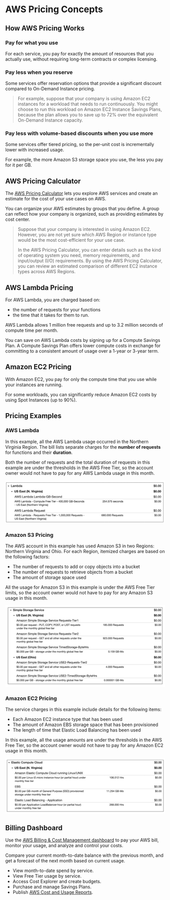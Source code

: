 # AWS Pricing Concepts

## How AWS Pricing Works

### Pay for what you use

For each service, you pay for exactly the amount of resources that you actually use, without requiring long-term contracts or complex licensing.


### Pay less when you reserve

Some services offer reservation options that provide a significant discount compared to On-Demand Instance pricing.

> For example, suppose that your company is using Amazon EC2 instances for a workload that needs to run continuously. You might choose to run this workload on Amazon EC2 Instance Savings Plans, because the plan allows you to save up to 72% over the equivalent On-Demand Instance capacity.


### Pay less with volume-based discounts when you use more

Some services offer tiered pricing, so the per-unit cost is incrementally lower with increased usage.

For example, the more Amazon S3 storage space you use, the less you pay for it per GB.


## AWS Pricing Calculator

The [AWS Pricing Calculator](https://calculator.aws/#/) lets you explore AWS services and create an estimate for the cost of your use cases on AWS.

You can organize your AWS estimates by groups that you define. A group can reflect how your company is organized, such as providing estimates by cost center.

> Suppose that your company is interested in using Amazon EC2. However, you are not yet sure which AWS Region or instance type would be the most cost-efficient for your use case.
>
> In the AWS Pricing Calculator, you can enter details such as the kind of operating system you need, memory requirements, and input/output (I/O) requirements. By using the AWS Pricing Calculator, you can review an estimated comparison of different EC2 instance types across AWS Regions.


## AWS Lambda Pricing

For AWS Lambda, you are charged based on:
- the number of requests for your functions
- the time that it takes for them to run.

AWS Lambda allows 1 million free requests and up to 3.2 million seconds of compute time per month.

You can save on AWS Lambda costs by signing up for a Compute Savings Plan. A Compute Savings Plan offers lower compute costs in exchange for committing to a consistent amount of usage over a 1-year or 3-year term.


## Amazon EC2 Pricing

With Amazon EC2, you pay for only the compute time that you use while your instances are running.

For some workloads, you can significantly reduce Amazon EC2 costs by using Spot Instances (up to 90%).


## Pricing Examples

### AWS Lambda

In this example, all the AWS Lambda usage occurred in the Northern Virginia Region. The bill lists separate charges for the **number of requests** for functions and their **duration**. 

Both the number of requests and the total duration of requests in this example are under the thresholds in the AWS Free Tier, so the account owner would not have to pay for any AWS Lambda usage in this month.

![](./images/lambda-pricing.png)


### Amazon S3 Pricing

The AWS account in this example has used Amazon S3 in two Regions: Northern Virginia and Ohio. For each Region, itemized charges are based on the following factors:

- The number of requests to add or copy objects into a bucket
- The number of requests to retrieve objects from a bucket
- The amount of storage space used

All the usage for Amazon S3 in this example is under the AWS Free Tier limits, so the account owner would not have to pay for any Amazon S3 usage in this month.

![](./images/s3-pricing.png)


### Amazon EC2 Pricing

The service charges in this example include details for the following items:

- Each Amazon EC2 instance type that has been used
- The amount of Amazon EBS storage space that has been provisioned
- The length of time that Elastic Load Balancing has been used

In this example, all the usage amounts are under the thresholds in the AWS Free Tier, so the account owner would not have to pay for any Amazon EC2 usage in this month.

![](./images/ec2-pricing.png)


## Billing Dashboard

Use the [AWS Billing & Cost Management dashboard](https://docs.aws.amazon.com/awsaccountbilling/latest/aboutv2/billing-what-is.html) to pay your AWS bill, monitor your usage, and analyze and control your costs.

Compare your current month-to-date balance with the previous month, and get a forecast of the next month based on current usage.

- View month-to-date spend by service.
- View Free Tier usage by service.
- Access Cost Explorer and create budgets.
- Purchase and manage Savings Plans.
- Publish [AWS Cost and Usage Reports](https://docs.aws.amazon.com/cur/latest/userguide/what-is-cur.html).